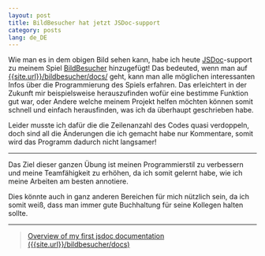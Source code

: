 ```yaml
---
layout: post
title: BildBesucher hat jetzt JSDoc-support
category: posts
lang: de_DE
---
```


Wie man es in dem obigen Bild sehen kann, habe ich heute
[JSDoc](https://jsdoc.app/index.html)-support zu meinem Spiel
[BildBesucher]({{site.url}}/bildbesucher) hinzugefügt!
Das bedeuted, wenn man auf [{{site.url}}/bildbesucher/docs/]({{site.url}}/bildbesucher/docs/)
geht, kann man alle möglichen interessanten Infos über die Programmierung
des Spiels erfahren. Das erleichtert in der Zukunft mir beispielsweise
herauszufinden wofür eine bestimme Funktion gut war, oder Andere welche
meinem Projekt helfen möchten können somit schnell und einfach
herausfinden, was ich da überhaupt geschrieben habe.

Leider musste ich dafür die die Zeilenanzahl des Codes quasi verdoppeln,
doch sind all die Änderungen die ich gemacht habe nur Kommentare, somit
wird das Programm dadurch nicht langsamer!

---

Das Ziel dieser ganzen Übung ist meinen Programmierstil zu verbessern
und meine Teamfähigkeit zu erhöhen, da ich somit gelernt habe, wie
ich meine Arbeiten am besten annotiere.

Dies könnte auch in ganz anderen Bereichen für mich nützlich sein, da
ich somit weiß, dass man immer gute Buchhaltung für seine Kollegen
halten sollte.

---

<blockquote class="imgur-embed-pub" lang="en" data-id="a/IX4jhgT">
<a href="//imgur.com/a/IX4jhgT">Overview of my first jsdoc documentation ({{site.url}}/bildbesucher/docs)</a>
</blockquote>
<script async src="//s.imgur.com/min/embed.js" charset="utf-8"></script>
